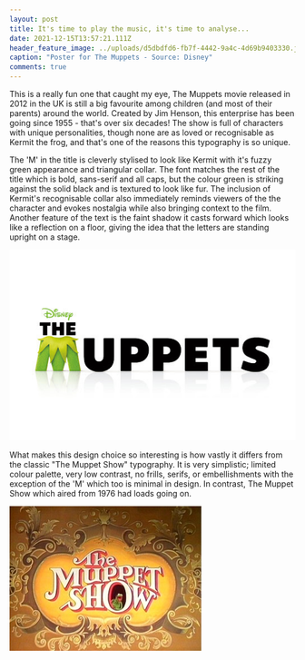 ```yaml
---
layout: post
title: It's time to play the music, it's time to analyse...
date: 2021-12-15T13:57:21.111Z
header_feature_image: ../uploads/d5dbdfd6-fb7f-4442-9a4c-4d69b9403330.jpeg
caption: "Poster for The Muppets - Source: Disney"
comments: true
---
```

This is a really fun one that caught my eye, The Muppets movie released in 2012 in the UK is still a big favourite among children (and most of their parents) around the world. Created by Jim Henson, this enterprise has been going since 1955 - that's over six decades! The show is full of characters with unique personalities, though none are as loved or recognisable as Kermit the frog, and that's one of the reasons this typography is so unique.

The 'M' in the title is cleverly stylised to look like Kermit with it's fuzzy green appearance and triangular collar. The font matches the rest of the title which is bold, sans-serif and all caps, but the colour green is striking against the solid black and is textured to look like fur. The inclusion of Kermit's recognisable collar also immediately reminds viewers of the the character and evokes nostalgia while also bringing context to the film. Another feature of the text is the faint shadow it casts forward which looks like a reflection on a floor, giving the idea that the letters are standing upright on a stage.

![Title of The Muppets movie with stylised 'M' - Source: IMDB](../uploads/4baa385a-a8f9-4c36-bd53-7d7f407a08f3_4_5005_c.jpeg "Title of The Muppets movie with stylised 'M' - Source: IMDB")

What makes this design choice so interesting is how vastly it differs from the classic "The Muppet Show" typography. It is very simplistic; limited colour palette, very low contrast, no frills, serifs, or embellishments with the exception of the 'M' which too is minimal in design. In contrast, The Muppet Show which aired from 1976 had loads going on.



![The typography of The Muppet Show from the 1970s - Source: Disney](../uploads/a7ce2dbe-9147-4cef-bc4a-f2b87a761743_4_5005_c.jpeg "The typography of The Muppet Show from the 1970s - Source: Disney")